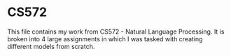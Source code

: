 # CS572
This file contains my work from CS572 - Natural Language Processing. It is broken into 4 large assignments in which I was tasked with creating different models from scratch. 
